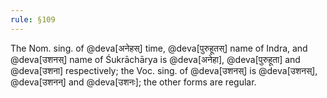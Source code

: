 ```yaml
---
rule: §109
---
```


The Nom. sing. of @deva[अनेहस्] time, @deva[पुरुहूतस्] name of Indra, and @deva[उशनस्] name of Śukrāchārya is @deva[अनेहा], @deva[पुरुहूता] and @deva[उशना] respectively; the Voc. sing. of @deva[उशनस्] is @deva[उशनस्], @deva[उशनन्] and @deva[उशनः]; the other forms are regular.